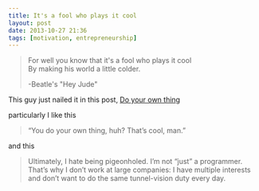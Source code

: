 ```yaml
---
title: It's a fool who plays it cool
layout: post
date: 2013-10-27 21:36
tags: [motivation, entrepreneurship]
---
```


> For well you know that it's a fool who plays it cool  
> By making his world a little colder.
>
> -Beatle's "Hey Jude"

This guy just nailed it in this post, [Do your own thing](http://articles.marco.org/261)

particularly I like this

> “You do your own thing, huh? That’s cool, man.”

and this

> Ultimately, I hate being pigeonholed. I’m not “just” a programmer. That’s why I don’t work at large companies: I have multiple interests and don’t want to do the same tunnel-vision duty every day.
